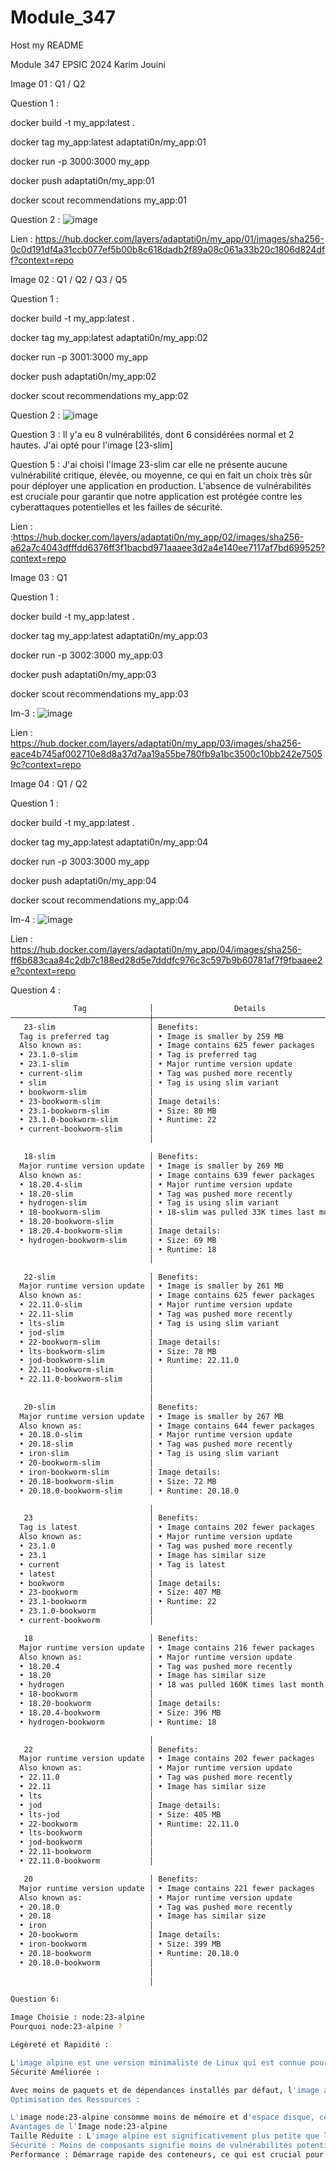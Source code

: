 # Module_347
Host my README

Module 347 EPSIC 2024 Karim Jouini

Image 01 : Q1 / Q2

Question 1 :

docker build -t my_app:latest . 

docker tag my_app:latest adaptati0n/my_app:01

docker run -p 3000:3000 my_app

docker push adaptati0n/my_app:01

docker scout recommendations my_app:01

Question 2 : ![image](https://github.com/user-attachments/assets/34607e42-1433-4cd6-a247-ace705208be2)


Lien : https://hub.docker.com/layers/adaptati0n/my_app/01/images/sha256-0c0d191df4a31ccb077ef5b00b8c618dadb2f89a08c061a33b20c1806d824dff?context=repo


Image 02 : Q1 / Q2 / Q3 / Q5

Question 1 :

docker build -t my_app:latest . 

docker tag my_app:latest adaptati0n/my_app:02

docker run -p 3001:3000 my_app

docker push adaptati0n/my_app:02

docker scout recommendations my_app:02

Question 2 : ![image](https://github.com/user-attachments/assets/b0df4341-89d8-4f6e-ad32-fca2554dd865)

Question 3 : Il y'a eu 8 vulnérabilités, dont 6 considérées normal et 2 hautes. J'ai opté pour l'image [23-slim]

Question 5 : J'ai choisi l'image 23-slim car elle ne présente aucune vulnérabilité critique, élevée, ou moyenne, ce qui en fait un choix très sûr pour déployer une application en production. L'absence de vulnérabilités est cruciale pour garantir que notre application est protégée contre les cyberattaques potentielles et les failles de sécurité.

Lien : :https://hub.docker.com/layers/adaptati0n/my_app/02/images/sha256-a62a7c4043dfffdd6376ff3f1bacbd971aaaee3d2a4e140ee7117af7bd699525?context=repo


Image 03 : Q1

Question 1 :

docker build -t my_app:latest . 

docker tag my_app:latest adaptati0n/my_app:03

docker run -p 3002:3000 my_app:03

docker push adaptati0n/my_app:03

docker scout recommendations my_app:03

Im-3 : ![image](https://github.com/user-attachments/assets/5faf0760-9dc8-4ecc-9c4a-a4c5fda1658b)


Lien : https://hub.docker.com/layers/adaptati0n/my_app/03/images/sha256-eace4b745af002710e8d8a37d7aa19a55be780fb9a1bc3500c10bb242e75059c?context=repo


Image 04 : Q1 / Q2

Question 1 :

docker build -t my_app:latest . 

docker tag my_app:latest adaptati0n/my_app:04

docker run -p 3003:3000 my_app

docker push adaptati0n/my_app:04

docker scout recommendations my_app:04

Im-4 : ![image](https://github.com/user-attachments/assets/f7649a45-7e71-4cc4-b7a7-8f87cb936431)


Lien : https://hub.docker.com/layers/adaptati0n/my_app/04/images/sha256-ff6b683caa84c2db7c188ed28d5e7dddfc976c3c597b9b60781af7f9fbaaee2e?context=repo


Question 4 :

```bash
              Tag              │                  Details                  │    Pushed    │          Vulnerabilities
───────────────────────────────┼───────────────────────────────────────────┼──────────────┼─────────────────────────────────────
   23-slim                     │ Benefits:                                 │ 1 week ago   │    0C     0H     0M    23L 
  Tag is preferred tag         │ • Image is smaller by 259 MB              │              │    -6    -12     -6    +21 
  Also known as:               │ • Image contains 625 fewer packages       │              │
  • 23.1.0-slim                │ • Tag is preferred tag                    │              │
  • 23.1-slim                  │ • Major runtime version update            │              │
  • current-slim               │ • Tag was pushed more recently            │              │
  • slim                       │ • Tag is using slim variant               │              │
  • bookworm-slim              │                                           │              │
  • 23-bookworm-slim           │ Image details:                            │              │
  • 23.1-bookworm-slim         │ • Size: 80 MB                             │              │
  • 23.1.0-bookworm-slim       │ • Runtime: 22                             │              │
  • current-bookworm-slim      │                                           │              │
                               │                                           │              │
 ```
```bash
   18-slim                     │ Benefits:                                 │ 4 months ago │    0C     0H     0M    23L 
  Major runtime version update │ • Image is smaller by 269 MB              │              │    -6    -12     -6    +21 
  Also known as:               │ • Image contains 639 fewer packages       │              │
  • 18.20.4-slim               │ • Major runtime version update            │              │
  • 18.20-slim                 │ • Tag was pushed more recently            │              │
  • hydrogen-slim              │ • Tag is using slim variant               │              │
  • 18-bookworm-slim           │ • 18-slim was pulled 33K times last month │              │
  • 18.20-bookworm-slim        │                                           │              │
  • 18.20.4-bookworm-slim      │ Image details:                            │              │
  • hydrogen-bookworm-slim     │ • Size: 69 MB                             │              │
                               │ • Runtime: 18                             │              │
                               │                                           │              │
```

```bash
   22-slim                     │ Benefits:                                 │ 1 week ago   │    0C     0H     0M    23L 
  Major runtime version update │ • Image is smaller by 261 MB              │              │    -6    -12     -6    +21 
  Also known as:               │ • Image contains 625 fewer packages       │              │
  • 22.11.0-slim               │ • Major runtime version update            │              │
  • 22.11-slim                 │ • Tag was pushed more recently            │              │
  • lts-slim                   │ • Tag is using slim variant               │              │
  • jod-slim                   │                                           │              │
  • 22-bookworm-slim           │ Image details:                            │              │
  • lts-bookworm-slim          │ • Size: 78 MB                             │              │
  • jod-bookworm-slim          │ • Runtime: 22.11.0                        │              │
  • 22.11-bookworm-slim        │                                           │              │
  • 22.11.0-bookworm-slim      │                                           │              │
                               │                                           │              │
                               │                                           │              │
   20-slim                     │ Benefits:                                 │ 1 month ago  │    0C     0H     0M    23L 
  Major runtime version update │ • Image is smaller by 267 MB              │              │    -6    -12     -6    +21 
  Also known as:               │ • Image contains 644 fewer packages       │              │
  • 20.18.0-slim               │ • Major runtime version update            │              │
  • 20.18-slim                 │ • Tag was pushed more recently            │              │
  • iron-slim                  │ • Tag is using slim variant               │              │
  • 20-bookworm-slim           │                                           │              │
  • iron-bookworm-slim         │ Image details:                            │              │
  • 20.18-bookworm-slim        │ • Size: 72 MB                             │              │
  • 20.18.0-bookworm-slim      │ • Runtime: 20.18.0                        │              │

```
```bash
                               │                                           │              │
   23                          │ Benefits:                                 │ 1 week ago   │    0C     1H     3M   105L     3? 
  Tag is latest                │ • Image contains 202 fewer packages       │              │    -6    -11     -3   +103     +3 
  Also known as:               │ • Major runtime version update            │              │
  • 23.1.0                     │ • Tag was pushed more recently            │              │
  • 23.1                       │ • Image has similar size                  │              │
  • current                    │ • Tag is latest                           │              │
  • latest                     │                                           │              │
  • bookworm                   │ Image details:                            │              │
  • 23-bookworm                │ • Size: 407 MB                            │              │
  • 23.1-bookworm              │ • Runtime: 22                             │              │
  • 23.1.0-bookworm            │                                           │              │
  • current-bookworm           │                                           │              │

```
```bash
   18                          │ Benefits:                                 │ 4 months ago │    0C     1H     3M   105L     3? 
  Major runtime version update │ • Image contains 216 fewer packages       │              │    -6    -11     -3   +103     +3 
  Also known as:               │ • Major runtime version update            │              │
  • 18.20.4                    │ • Tag was pushed more recently            │              │
  • 18.20                      │ • Image has similar size                  │              │
  • hydrogen                   │ • 18 was pulled 160K times last month     │              │
  • 18-bookworm                │                                           │              │
  • 18.20-bookworm             │ Image details:                            │              │
  • 18.20.4-bookworm           │ • Size: 396 MB                            │              │
  • hydrogen-bookworm          │ • Runtime: 18                             │              │
```
```bash
                               │                                           │              │
   22                          │ Benefits:                                 │ 1 week ago   │    0C     1H     3M   105L     3? 
  Major runtime version update │ • Image contains 202 fewer packages       │              │    -6    -11     -3   +103     +3 
  Also known as:               │ • Major runtime version update            │              │
  • 22.11.0                    │ • Tag was pushed more recently            │              │
  • 22.11                      │ • Image has similar size                  │              │
  • lts                        │                                           │              │
  • jod                        │ Image details:                            │              │
  • lts-jod                    │ • Size: 405 MB                            │              │
  • 22-bookworm                │ • Runtime: 22.11.0                        │              │
  • lts-bookworm               │                                           │              │
  • jod-bookworm               │                                           │              │
  • 22.11-bookworm             │                                           │              │
  • 22.11.0-bookworm           │                                           │              │
```
```bash
   20                          │ Benefits:                                 │ 1 month ago  │    0C     1H     3M   105L     3?
  Major runtime version update │ • Image contains 221 fewer packages       │              │    -6    -11     -3   +103     +3
  Also known as:               │ • Major runtime version update            │              │
  • 20.18.0                    │ • Tag was pushed more recently            │              │
  • 20.18                      │ • Image has similar size                  │              │
  • iron                       │                                           │              │
  • 20-bookworm                │ Image details:                            │              │
  • iron-bookworm              │ • Size: 399 MB                            │              │
  • 20.18-bookworm             │ • Runtime: 20.18.0                        │              │
  • 20.18.0-bookworm           │                                           │              │
                               │                                           │              │
                               │                                           │              │
```
```bash
Question 6:

Image Choisie : node:23-alpine
Pourquoi node:23-alpine ?

Légèreté et Rapidité :

L'image alpine est une version minimaliste de Linux qui est connue pour sa taille extrêmement réduite. Cela signifie que l'image est plus petite, ce qui permet un démarrage et un déploiement plus rapides des conteneurs. En comparaison avec les images complètes, node:23-alpine peut réduire considérablement la consommation de ressources.
Sécurité Améliorée :

Avec moins de paquets et de dépendances installés par défaut, l'image alpine réduit la surface d'attaque potentielle. Cela signifie qu'il y a moins de vulnérabilités exploitables par des attaquants, ce qui en fait un choix plus sécurisé pour des applications déployées en production.
Optimisation des Ressources :

L'image node:23-alpine consomme moins de mémoire et d'espace disque, ce qui est particulièrement avantageux pour les environnements où les ressources sont limitées. Cela aide également à améliorer l'efficacité globale de l'application.
Avantages de l'Image node:23-alpine
Taille Réduite : L'image alpine est significativement plus petite que les versions complètes, ce qui diminue les coûts de stockage et améliore les performances de téléchargement et de déploiement.
Sécurité : Moins de composants signifie moins de vulnérabilités potentielles, et l'image est régulièrement mise à jour pour inclure les derniers correctifs de sécurité.
Performance : Démarrage rapide des conteneurs, ce qui est crucial pour des applications nécessitant une mise en ligne rapide.

```
